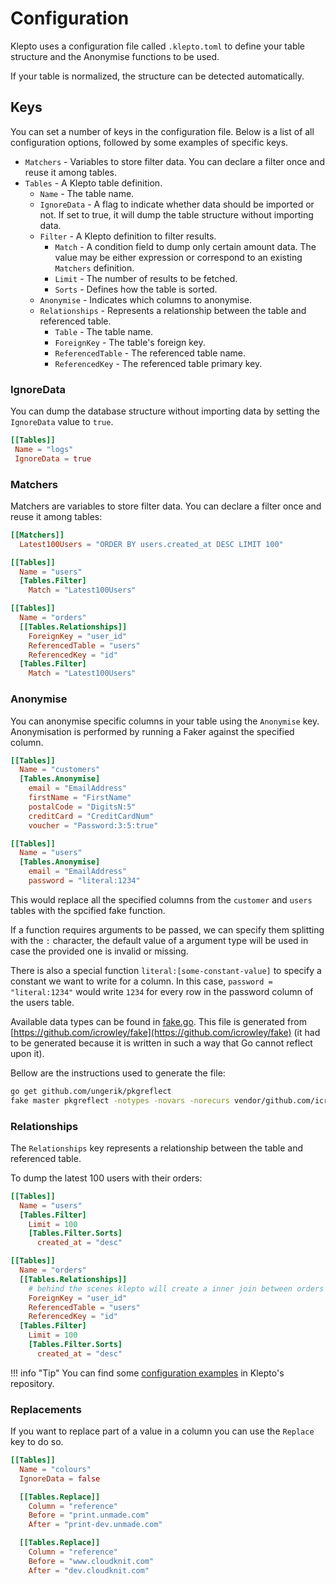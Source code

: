 # Configuration

Klepto uses a configuration file called `.klepto.toml` to define your table structure and the Anonymise functions to be used.

If your table is normalized, the structure can be detected automatically.

## Keys

You can set a number of keys in the configuration file. Below is a list of all configuration options, followed by some examples of specific keys.

- `Matchers` - Variables to store filter data. You can declare a filter once and reuse it among tables.
- `Tables` - A Klepto table definition.
  - `Name` - The table name.
  - `IgnoreData` - A flag to indicate whether data should be imported or not. If set to true, it will dump the table structure without importing data.
  - `Filter` - A Klepto definition to filter results.
    - `Match` - A condition field to dump only certain amount data. The value may be either expression or correspond to an existing `Matchers` definition.
    - `Limit` - The number of results to be fetched.
    - `Sorts` - Defines how the table is sorted.
  - `Anonymise` - Indicates which columns to anonymise.
  - `Relationships` - Represents a relationship between the table and referenced table.
    - `Table` - The table name.
    - `ForeignKey` - The table's foreign key. 
    - `ReferencedTable` - The referenced table name.
    - `ReferencedKey` - The referenced table primary key.

### **IgnoreData**

You can dump the database structure without importing data by setting the `IgnoreData` value to `true`.

```toml
[[Tables]]
 Name = "logs"
 IgnoreData = true
```

### **Matchers**

Matchers are variables to store filter data. You can declare a filter once and reuse it among tables:

```toml
[[Matchers]]
  Latest100Users = "ORDER BY users.created_at DESC LIMIT 100"

[[Tables]]
  Name = "users"
  [Tables.Filter]
    Match = "Latest100Users"

[[Tables]]
  Name = "orders"
  [[Tables.Relationships]]
    ForeignKey = "user_id"
    ReferencedTable = "users"
    ReferencedKey = "id"
  [Tables.Filter]
    Match = "Latest100Users"
```

### **Anonymise**

You can anonymise specific columns in your table using the `Anonymise` key. Anonymisation is performed by running a Faker against the specified column.

```toml
[[Tables]]
  Name = "customers"
  [Tables.Anonymise]
    email = "EmailAddress"
    firstName = "FirstName"
    postalCode = "DigitsN:5"
    creditCard = "CreditCardNum"
    voucher = "Password:3:5:true"

[[Tables]]
  Name = "users"
  [Tables.Anonymise]
    email = "EmailAddress"
    password = "literal:1234"
```

This would replace all the specified columns from the `customer` and `users` tables with the spcified fake function.

If a function requires arguments to be passed, we can specify them splitting with the `:` character, the default value of a argument type will be used in case the provided one is invalid or missing.

There is also a special function `literal:[some-constant-value]` to specify a constant we want to write for a column. In this case, `password = "literal:1234"` would write `1234` for every row in the password column of the users table.

Available data types can be found in [fake.go](https://github.com/hellofresh/klepto/blob/master/pkg/anonymiser/fake.go). This file is generated from [https://github.com/icrowley/fake](https://github.com/icrowley/fake) (it had to be generated because it is written in such a way that Go cannot reflect upon it).

Bellow are the instructions used to generate the file:

```sh
go get github.com/ungerik/pkgreflect
fake master pkgreflect -notypes -novars -norecurs vendor/github.com/icrowley/fake/
```

### **Relationships**

The `Relationships` key represents a relationship between the table and referenced table.

To dump the latest 100 users with their orders:

```toml
[[Tables]]
  Name = "users"
  [Tables.Filter]
    Limit = 100
    [Tables.Filter.Sorts]
      created_at = "desc"

[[Tables]]
  Name = "orders"
  [[Tables.Relationships]]
    # behind the scenes klepto will create a inner join between orders and users
    ForeignKey = "user_id"
    ReferencedTable = "users"
    ReferencedKey = "id"
  [Tables.Filter]
    Limit = 100
    [Tables.Filter.Sorts]
      created_at = "desc"
```

!!! info "Tip"
    You can find some [configuration examples](https://github.com/hellofresh/klepto/tree/master/examples) in Klepto's repository.

### **Replacements**

If you want to replace part of a value in a column you can use the `Replace` key to do so.

```toml
[[Tables]]
  Name = "colours"
  IgnoreData = false

  [[Tables.Replace]]
    Column = "reference"
    Before = "print.unmade.com"
    After = "print-dev.unmade.com"

  [[Tables.Replace]]
    Column = "reference"
    Before = "www.cloudknit.com"
    After = "dev.cloudknit.com"
```
